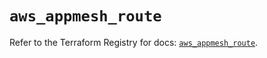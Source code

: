 # `aws_appmesh_route`

Refer to the Terraform Registry for docs: [`aws_appmesh_route`](https://registry.terraform.io/providers/hashicorp/aws/6.5.0/docs/resources/appmesh_route).

